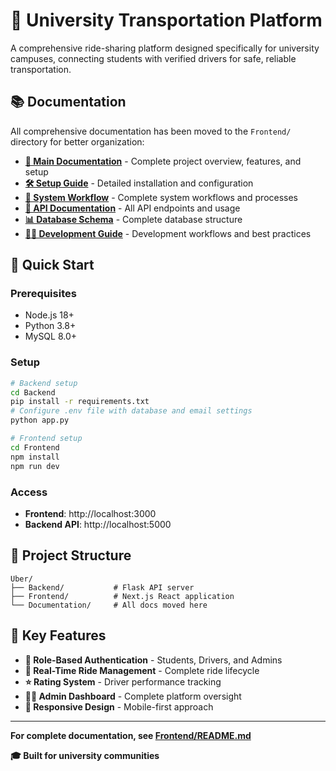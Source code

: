 # 🚗 University Transportation Platform

A comprehensive ride-sharing platform designed specifically for university campuses, connecting students with verified drivers for safe, reliable transportation.

## 📚 **Documentation**

All comprehensive documentation has been moved to the `Frontend/` directory for better organization:

- **[📖 Main Documentation](Frontend/README.md)** - Complete project overview, features, and setup
- **[🛠️ Setup Guide](Frontend/SETUP_GUIDE.md)** - Detailed installation and configuration
- **[🔄 System Workflow](Frontend/SYSTEM_WORKFLOW.md)** - Complete system workflows and processes
- **[🔌 API Documentation](Frontend/API_DOCUMENTATION.md)** - All API endpoints and usage
- **[📊 Database Schema](Frontend/DATABASE_SCHEMA.md)** - Complete database structure
- **[👨‍💻 Development Guide](Frontend/DEVELOPMENT_GUIDE.md)** - Development workflows and best practices

## 🚀 **Quick Start**

### **Prerequisites**
- Node.js 18+
- Python 3.8+
- MySQL 8.0+

### **Setup**
```bash
# Backend setup
cd Backend
pip install -r requirements.txt
# Configure .env file with database and email settings
python app.py

# Frontend setup
cd Frontend
npm install
npm run dev
```

### **Access**
- **Frontend**: http://localhost:3000
- **Backend API**: http://localhost:5000

## 📁 **Project Structure**

```
Uber/
├── Backend/           # Flask API server
├── Frontend/          # Next.js React application
└── Documentation/     # All docs moved here
```

## 🎯 **Key Features**

- **🔐 Role-Based Authentication** - Students, Drivers, and Admins
- **🚗 Real-Time Ride Management** - Complete ride lifecycle
- **⭐ Rating System** - Driver performance tracking
- **👨‍💼 Admin Dashboard** - Complete platform oversight
- **📱 Responsive Design** - Mobile-first approach

---

**For complete documentation, see [Frontend/README.md](Frontend/README.md)**

**🎓 Built for university communities**
